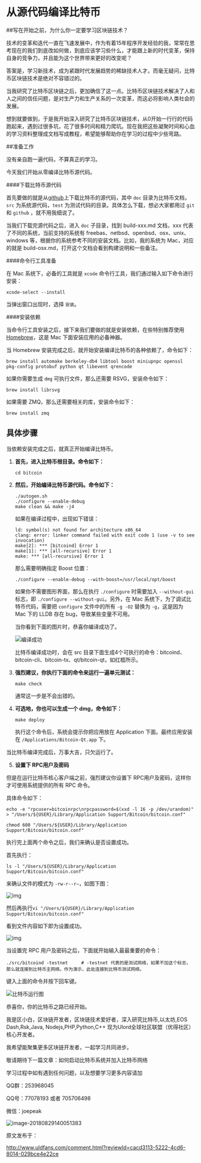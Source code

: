 #   从源代码编译比特币

##写在开始之前，为什么你一定要学习区块链技术？

技术的变革和迭代一直在飞速发展中，作为有着15年程序开发经验的我，常常在思考现在的我们到底改如何做，到底应该学习些什么，才能跟上新的时代变革，保持自身的竞争力，并且能为这个世界带来更好的改变呢？

答案是，学习新技术，成为紧跟时代发展趋势的稀缺技术人才。而毫无疑问，比特币区块链技术是绝对不容错过的。

当我研究了比特币区块链之后，更加确信了这一点。比特币区块链技术解决了人和人之间的信任问题，是对生产力和生产关系的一次变革，而这必将影响人类社会的发展。

想到就要做到，于是我开始深入研究了比特币区块链技术，从0开始一行行的代码跑起来，遇到过很多坑，花了很多时间和精力爬坑。现在我把这些凝聚时间和心血的学习资料整理成文档写成教程，希望能够帮助你在学习的过程中少些弯路。



##准备工作

没有亲自跑一遍代码，不算真正的学习。

今天我们开始从零编译比特币源代码。

####下载比特币源代码

首先要做的就是从[github](https://github.com/bitcoin/bitcoin)上下载比特币的源代码，其中 `doc` 目录为比特币文档，`src` 为系统源代码，`test` 为测试代码的目录。具体怎么下载，想必大家都用过 `git` 和 `github` ，就不用我细说了。

当我们下载完源代码之后，进入 `doc` 子目录，找到 build-xxx.md 文档，xxx 代表了不同的系统，当前支持的系统有 freebas、netbsd、openbsd、osx、unix、windows 等，根据你的系统参考不同的安装文档。比如，我的系统为 Mac，对应的就是 build-osx.md，打开这个文档会看到构建说明和一些备注。

####命令行工具准备

在 Mac 系统下，必备的工具就是 `xcode` 命令行工具，我们通过输入如下命令进行安装：

    xcode-select --install

当弹出窗口出现时，选择 `安装`。

####安装依赖

当命令行工具安装之后，接下来我们要做的就是安装依赖，在些特别推荐使用[Homebrew](https://brew.sh/)，这是 Mac 下面安装应用的必备神器。

当 Homebrew 安装完成之后，就开始安装编译比特币的各种依赖了，命令如下：

    brew install automake berkeley-db4 libtool boost miniupnpc openssl pkg-config protobuf python qt libevent qrencode 

如果你需要生成 `dmg` 可执行文件，那么还需要 RSVG，安装命令如下：

    brew install librsvg

如果需要 ZMQ，那么还需要相关的库，安装命令如下：

    brew install zmq

## 具体步骤

当依赖安装完成之后，就真正开始编译比特币。

1.  **首先，进入比特币根目录。命令如下：**

        cd bitcoin

2.  **然后，开始编译比特币源代码。命令如下：**

        ./autogen.sh
        ./configure --enable-debug
        make clean && make -j4

    如果在编译过程中，出现如下错误：

        ld: symbol(s) not found for architecture x86_64
        clang: error: linker command failed with exit code 1 (use -v to see invocation)
        make[2]: *** [bitcoind] Error 1
        make[1]: *** [all-recursive] Error 1
        make: *** [all-recursive] Error 1

    那么需要明确指定 Boost 位置：

        ./configure --enable-debug --with-boost=/usr/local/opt/boost
        
    如果你不需要图形界面，那么在执行 `./configure` 时需要加入 `--without-gui` 标志，即 `./configure --without-gui`。另外，在 Mac 系统下，为了调试比特币代码，需要把 `configure` 文件中的所有 `-g -O2` 替换为 `-g`，这是因为 Mac 下的 LLDB 存在 bug，导致某些变量不可用。

    当你看到下面的图片时，恭喜你编译成功了。

    ![编译成功](http://ocie6rxms.bkt.clouddn.com/build-bitcoind2.png)

    比特币编译成功时，会在 src 目录下面生成4个可执行的命令：bitcoind、bitcoin-cli、bitcoin-tx、qt/bitcoin-qt，如红框所示。

3.  **强烈建议，你执行下面的命令来运行一遍单元测试：**

        make check

    通常这一步是不会出错的。

4.  **可选地，你也可以生成一个 dmg，命令如下：**

        make deploy

    执行这个命令后，系统会提示你把应用放在 Application 下面。最终应用安装在 `/Applications/Bitcoin-Qt.app` 下。

当比特币编译完成后，万事大吉，只欠运行了。

5. **设置下 RPC用户及密码**

但是在运行比特币核心客户端之前，强烈建议你设置下 RPC用户及密码，这样你才可使用系统提供的所有 RPC 命令。

具体命令如下：

    echo -e "rpcuser=bitcoinrpc\nrpcpassword=$(xxd -l 16 -p /dev/urandom)" > "/Users/${USER}/Library/Application Support/Bitcoin/bitcoin.conf"
    
    chmod 600 "/Users/${USER}/Library/Application Support/Bitcoin/bitcoin.conf"

执行完上面两个命令之后，我们来确认是否设置成功。

首先执行：

 `ls -l "/Users/${USER}/Library/Application Support/Bitcoin/bitcoin.conf"` 

来确认文件的模式为 `-rw-r--r—`，如图下图：

![img](http://ocie6rxms.bkt.clouddn.com/bitcoin-rpc.png?nsukey=LX9ET1TIhh5ZtGUW7XMdJJYmz%2Ff%2FcrS6Squ3%2F5Pl%2Fb74yAP%2FvG1Z29Vn471wb4tbr1FCEIRmvofan7J0ON%2FCo5yQBnVmRxDY7BeTbX8Srd0TmARzFDEsFDUItKSMwy9uGzf%2BG6L0lusFk%2FgGO0osGjGq1e4iIZUYzqPOWq4r0I%2ByfGsA%2FNdUOe7Sh99aynV%2BdAhHru23S8bYCtdf1XM9QA%3D%3D)



然后再执行`vi "/Users/${USER}/Library/Application Support/Bitcoin/bitcoin.conf"`

看到文件内容如下即为设置成功。

![img](http://ocie6rxms.bkt.clouddn.com/bitcoind-conf.png)



当设置完 RPC 用户及密码之后，下面就开始输入最最重要的命令：

    ./src/bitcoind -testnet     # -testnet 代表的是测试网络，如果不加这个标志，那么就连接到比特币主网络。作为演示，此处连接到比特币测试网络。

键入上面的命令并按下回车键。

![比特币运行图](http://ocie6rxms.bkt.clouddn.com/bitcoind-running.png)

恭喜你，你的比特币之路已经开始。



我是区小白，区块链开发者，区块链技术爱好者，深入研究比特币,以太坊,EOS Dash,Rsk,Java, Nodejs,PHP,Python,C++ 现为Ulord全球社区联盟（优得社区）核心开发者。

我希望能聚集更多区块链开发者，一起学习共同进步。

敬请期待下一篇文章：如何启动比特币系统并加入比特币网络 



学习过程中如有遇到任何问题，以及想要学习更多内容请加

QQ群：253968045

QQ号：77078193 或者 705706498

微信：joepeak

![image-20180829140051383](http://ocie6rxms.bkt.clouddn.com/quxiaobai.jpeg)

原文发布于：

http://www.uldfans.com/comment.html?reviewId=cacd3113-5222-4cd6-8014-029bce4e22ce

